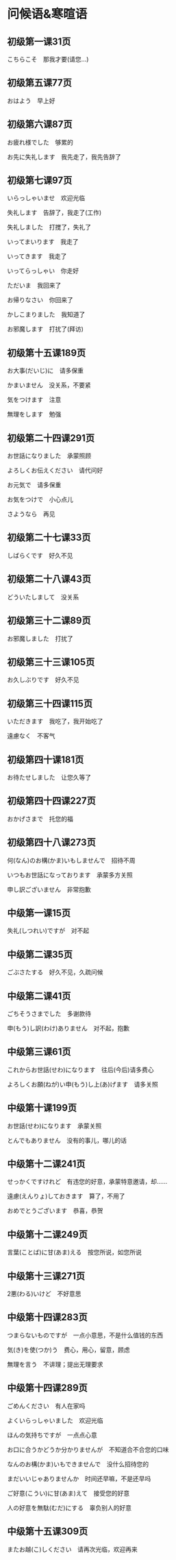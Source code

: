 # 问候语&寒暄语

## 初级第一课31页

こちらこそ　那我才要(请您…)

## 初级第五课77页

おはよう　早上好

## 初级第六课87页

お疲れ様でした　够累的

お先に失礼します　我先走了，我先告辞了

## 初级第七课97页

いらっしゃいませ　欢迎光临

失礼します　告辞了，我走了(工作)

失礼しました　打搅了，失礼了

いってまいります　我走了

いってきます　我走了

いってらっしゃい　你走好

ただいま　我回来了

お帰りなさい　你回来了

かしこまりました　我知道了

お邪魔します　打扰了(拜访)

## 初级第十五课189页

お大事(だいじ)に　请多保重

かまいません　没关系，不要紧

気をつけます　注意

無理をします　勉强

## 初级第二十四课291页

お世話になりました　承蒙照顾

よろしくお伝えください　请代问好

お元気で　请多保重

お気をつけで　小心点儿

さようなら　再见

## 初级第二十七课33页

しばらくです　好久不见

## 初级第二十八课43页

どういたしまして　没关系

## 初级第三十二课89页

お邪魔しました　打扰了

## 初级第三十三课105页

お久しぶりです　好久不见

## 初级第三十四课115页

いただきます　我吃了，我开始吃了

遠慮なく　不客气

## 初级第四十课181页

お待たせしました　让您久等了

## 初级第四十四课227页

おかげさまで　托您的福

## 初级第四十八课273页

何(なん)のお構(かま)いもしませんで　招待不周

いつもお世話になっております　承蒙多方关照

申し訳ございません　非常抱歉

## 中级第一课15页

失礼(しつれい)ですが　对不起

## 中级第二课35页

ごぶさたする　好久不见，久疏问候

## 中级第二课41页

ごちそうさまでした　多谢款待

申(もう)し訳(わけ)ありません　对不起，抱歉

## 中级第三课61页

これからお世話(せわ)になります　往后(今后)请多费心

よろしくお願(ねが)い申(もう)し上(あ)げます　请多关照

## 中级第十课199页

お世話(せわ)になります　承蒙关照

とんでもありません　没有的事儿，哪儿的话

## 中级第十二课241页

せっかくですけれど　有违您的好意，承蒙特意邀请，却……

遠慮(えんりょ)しておきます　算了，不用了

おめでとうございます　恭喜，恭贺

## 中级第十二课249页

言葉(ことば)に甘(あま)える　按您所说，如您所说

## 中级第十三课271页

2悪(わる)いけど　不好意思

## 中级第十四课283页

つまらないものですが　一点小意思，不是什么值钱的东西

気(き)を使(つか)う　费心，用心，留意，顾虑

無理を言う　不讲理；提出无理要求

## 中级第十四课289页

ごめんください　有人在家吗

よくいらっしゃいました　欢迎光临

ほんの気持ちですが　一点点心意

お口に合うかどうか分かりませんが　不知道合不合您的口味

なんのお構(かま)いもできませんで　没什么招待您的

まだいいじゃありませんか　时间还早嘛，不是还早吗

ご好意(こうい)に甘(あま)えて　接受您的好意

人の好意を無駄(むだ)にする　辜负别人的好意

## 中级第十五课309页

またお越(こ)しください　请再次光临，欢迎再来